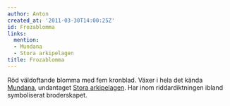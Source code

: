 ```yaml
---
author: Anton
created_at: '2011-03-30T14:00:25Z'
id: Frozablomma
links:
  mention:
  - Mundana
  - Stora arkipelagen
title: Frozablomma
---
```


Röd väldoftande blomma med fem kronblad. Växer i hela det kända [Mundana], undantaget [Stora
arkipelagen]. Har inom riddardiktningen ibland symboliserat broderskapet.

  [Mundana]: Mundana
  [Stora arkipelagen]: Stora_arkipelagen
